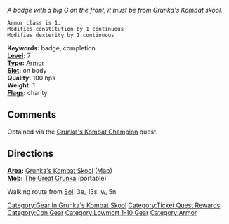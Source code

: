 *A badge with a big G on the front, it must be from Grunka's Kombat
skool.*

`Armor class is 1.`  
`Modifies constitution by 1 continuous`  
`Modifies dexterity by 1 continuous`

**Keywords:** badge, completion  
**[Level](Object_Level "wikilink"):** 7  
**[Type](:Category:Object_Types "wikilink"):**
[Armor](:Category:Armor "wikilink")  
**[Slot](Object_Slots "wikilink"):** on body  
**Quality:** 100 hps  
**Weight:** 1  
**[Flags](:Category:Object_Flags "wikilink"):** charity

## Comments

Obtained via the [Grunka's Kombat
Champion](Grunka's_Kombat_Champion "wikilink") quest.

## Directions

**[Area](:Category:Areas "wikilink"):** [Grunka's Kombat
Skool](:Category:Grunka's_Kombat_Skool "wikilink")
([Map](Grunka's_Kombat_Skool_Map "wikilink"))  
**[Mob](:Category:Mobs "wikilink"):** [The Great
Grunka](Great_Grunka "wikilink") (portable)

Walking route from [Sol](Sol "wikilink"): 3e, 13s, w, 5n.

[Category:Gear In Grunka's Kombat
Skool](Category:Gear_In_Grunka's_Kombat_Skool "wikilink")
[Category:Ticket Quest
Rewards](Category:Ticket_Quest_Rewards "wikilink") [Category:Con
Gear](Category:Con_Gear "wikilink") [Category:Lowmort 1-10
Gear](Category:Lowmort_1-10_Gear "wikilink")
[Category:Armor](Category:Armor "wikilink")
